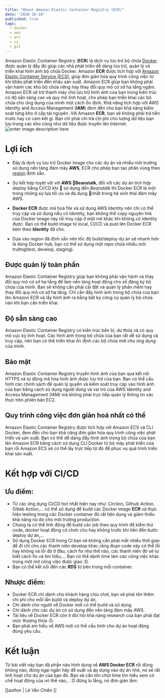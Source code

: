 ```yaml
---
title: "About Amazon Elastic Container Registry (ECR)"
date: "2020-10-18"
published: true
tags:
  - docker
  - aws
  - erc
  - ci
  - git
---
```

Amazon Elastic Container Registry (**ECR**) là dịch vụ lưu trữ bộ chứa [Docker](https://aws.amazon.com/vi/docker/) được quản lý đầy đủ giúp các nhà phát triển dễ dàng lưu trữ, quản lý và triển khai hình ảnh bộ chứa Docker. Amazon **ECR** được tích hợp với [Amazon Elastic Container Service (ECS)](https://aws.amazon.com/vi/ecs/), giúp đơn giản hóa quy trình công việc từ khi khâu phát triển đến khâu sản xuất. Amazon ECR giúp bạn không phải vận hành các kho bộ chứa riêng hay thay đổi quy mô cơ sở hạ tầng ngầm. Amazon ECR sẽ trở thành máy chủ lưu trữ hình ảnh của bạn trong kiến trúc có độ sẵn sàng cao và quy mô linh hoạt, cho phép bạn triển khai các bộ chứa cho ứng dụng của mình một cách ổn định. Khả năng tích hợp với AWS Identity and Access Management (**IAM**) đem đến cho bạn khả năng kiểm soát từng kho ở cấp tài nguyên. Với Amazon **ECR**, bạn sẽ không phải trả tiền trước hay có cam kết gì. Bạn chỉ phải chi trả chi phí cho lượng dữ liệu bạn lưu trong các kho cũng như dữ liệu được truyền lên Internet.
![enter image description here](https://d1.awsstatic.com/diagrams/product-page-diagrams/Product-Page-Diagram_Amazon-ECR.bf2e7a03447ed3aba97a70e5f4aead46a5e04547.png)
# Lợi ích
- Đây là dịch vụ lưu trữ Docker image cho các dự án và nhiều môi trường sử dụng nền tảng đám mây **AWS**, ECR cho phép bạn tạo phân vùng theo [region](https://docs.aws.amazon.com/AmazonRDS/latest/UserGuide/Concepts.RegionsAndAvailabilityZones.html) định sẵn.

-  Sự kết hợp tuyệt vời với **AWS Beanstalk**, đối với các dự án tích hợp deploy bằng CI/CD khi  sử dụng đến *Beanstalk* thì Docker ECR là một trong những sự lựa tối ưu và đa dụng nhất trong hệ sinh thái đám mây AWS.
- **Docker ECR** được mã hoá file và sử dụng AWS Identity nên chỉ có thể truy cập và sử dụng nếu có Identity, bạn không thể copy nguyên link của Docker image này rồi truy cập ở một nơi khác khi không có Identity được. Bạn có thể build image từ local, CI/CD và pust lên Docker ECR kèm theo **Identity** đã cho.
- Dựa vào region đã định sẵn nên tốc độ build/deploy dự án sẽ nhanh hơn là dùng Docker hub, bạn có thể sử dụng một repo chứa nhiều môi trường(test, develop, staging).
## Được quản lý toàn phần

Amazon Elastic Container Registry giúp bạn không phải vận hành và thay đổi quy mô cơ sở hạ tầng để làm nền tảng hoạt động cho sổ đăng ký bộ chứa của mình. Bạn sẽ không cần phải cài đặt và quản lý phần mềm hay thay đổi quy mô cơ sở hạ tầng. Chỉ cần đẩy hình ảnh trong bộ chứa của bạn lên Amazon ECR và lấy hình ảnh ra bằng bất kỳ công cụ quản lý bộ chứa nào khi bạn cần triển khai.

## Độ sẵn sàng cao
Amazon Elastic Container Registry có kiến trúc bền bỉ, dư thừa và có quy mô cực kỳ linh hoạt. Các hình ảnh trong bộ chứa của bạn rất dễ sử dụng và truy cập, nên bạn có thể triển khai ổn định các bộ chứa mới cho ứng dụng của mình.

## Bảo mật
Amazon Elastic Container Registry truyền hình ảnh của bạn qua kết nối HTTPS và tự động mã hóa hình ảnh được lưu trữ của bạn. Bạn có thể cấu hình các chính sách để quản lý quyền và kiểm soát truy cập vào hình ảnh của bạn bằng cách sử dụng người dùng và vai trò của AWS Identity and Access Management (IAM) mà không phải trực tiếp quản lý thông tin xác thực trên phiên bản EC2.

##  Quy trình công việc đơn giản hoá nhất có thể
Amazon Elastic Container Registry được tích hợp với Amazon ECS và CLI Docker, đem đến cho bạn khả năng đơn giản hóa quy trình công việc phát triển và sản xuất. Bạn có thể dễ dàng đẩy hình ảnh trong bộ chứa của bạn lên Amazon ECR bằng cách sử dụng CLI Docker từ bộ máy phát triển của bạn rồi Amazon ECS sẽ có thể lấy trực tiếp từ đó để phục vụ quá trình triển khai sản xuất.

# Kết hợp với CI/CD
##  Ưu điểm:
- Từ các ứng dụng CI/CD hot nhất hiện nay như: Circleci, Github Action, Gitlab Action,... có thể sử dụng để build các Docker image **ECR** và thực hiện testing trong các Docker container đó rất tiện dụng và giảm thiểu khả năng rủi do cho môi trường production.
- Chúng ta có thể linh động để build các job theo quy trình để kiểm thử code, docker hoạt động có chơn chu hay không trước khi tiến đến bước deploy dự án,...
- Sử dụng Docker ECR trong CI bạn sẽ không cần phải mất nhiều thời gian để đi chỉ cho các thanh niên develop khác rằng đoạn code này có thể lỗi hay không và lỗi đó ở đâu, cách fix như thế nào, các thanh niên đó sẽ tự biết cách fix và tìm hiểu,... Bạn có thể dành time làm các công việc khác trong một mớ công việc được giao :D.
- Bạn có thể kết nối đến các **RDS** từ bên trong mỗi container.
##  Nhược điểm:
- Docker ECR chỉ dành cho khách hàng chịu chơi, bạn sẽ phải tốn thêm chi phí cho mỗi lần build và deploy dự án.
- Chỉ dành cho người về Docker mới có thể build và sử dụng.
- Chỉ dành cho các dự án có sử dụng đến nền tảng đám mây AWS.
- Tài liệu về Docker ECR còn ít đòi hỏi khả năng research của bạn phải đạt mức thượng thừa :D.
- Bạn phải am hiểu về AWS mới có thể cấu hình cho dự án hoạt động đúng yêu cầu.

# Kết luận
Từ bài viết này bạn đã phần nào hình dung về **AWS Docker ECR** rồi đúng không nào, đừng ngại ngần hãy đề xuất và áp dụng vào dự án nhé, nó sẽ rất linh hoạt cho dự án của bạn đó.
Bạn sẽ cần tốn chút time tìm hiểu xem cơ chế hoạt động của nó thế nào,.. :D  đừng lo lắng, nó đơn giản lắm:

[[author | Lê Văn Chiến ]]
